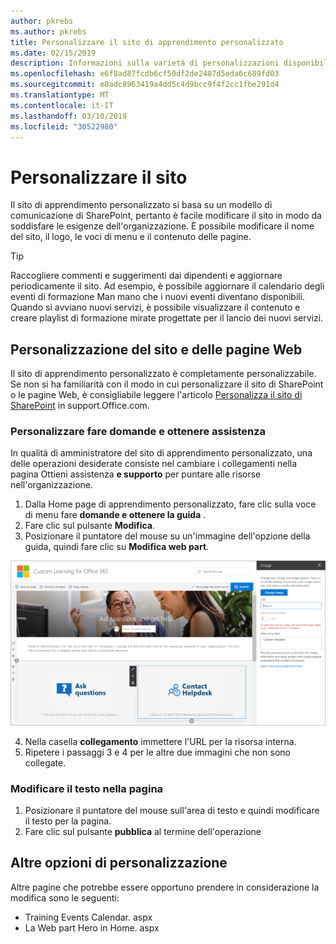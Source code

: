 ```yaml
---
author: pkrebs
ms.author: pkrebs
title: Personalizzare il sito di apprendimento personalizzato
ms.date: 02/15/2019
description: Informazioni sulla varietà di personalizzazioni disponibili con l'apprendimento personalizzato per Office 365
ms.openlocfilehash: e6f8ad87fcdb6cf50df2de2487d5eda6c689fd03
ms.sourcegitcommit: e0adc8963419a4dd5c4d9bcc9f4f2cc1fbe291d4
ms.translationtype: MT
ms.contentlocale: it-IT
ms.lasthandoff: 03/10/2019
ms.locfileid: "30522980"
---
```

# <a name="customize-the-site"></a>Personalizzare il sito

Il sito di apprendimento personalizzato si basa su un modello di comunicazione di SharePoint, pertanto è facile modificare il sito in modo da soddisfare le esigenze dell'organizzazione. È possibile modificare il nome del sito, il logo, le voci di menu e il contenuto delle pagine. 

> [!TIP]
> Raccogliere commenti e suggerimenti dai dipendenti e aggiornare periodicamente il sito. Ad esempio, è possibile aggiornare il calendario degli eventi di formazione Man mano che i nuovi eventi diventano disponibili. Quando si avviano nuovi servizi, è possibile visualizzare il contenuto e creare playlist di formazione mirate progettate per il lancio dei nuovi servizi. 

## <a name="customize-the-site-and-web-pages"></a>Personalizzazione del sito e delle pagine Web

Il sito di apprendimento personalizzato è completamente personalizzabile. Se non si ha familiarità con il modo in cui personalizzare il sito di SharePoint o le pagine Web, è consigliabile leggere l'articolo [Personalizza il sito di SharePoint](https://support.office.com/en-us/article/customize-your-sharepoint-site-320b43e5-b047-4fda-8381-f61e8ac7f59b) in support.Office.com. 

### <a name="customize-ask-questions-and-get-help"></a>Personalizzare fare domande e ottenere assistenza

In qualità di amministratore del sito di apprendimento personalizzato, una delle operazioni desiderate consiste nel cambiare i collegamenti nella pagina Ottieni assistenza **e supporto** per puntare alle risorse nell'organizzazione. 

1.  Dalla Home page di apprendimento personalizzato, fare clic sulla voce di menu fare **domande e ottenere la guida** .
2.  Fare clic sul pulsante **Modifica**.
3.  Posizionare il puntatore del mouse su un'immagine dell'opzione della guida, quindi fare clic su **Modifica web part**.

![CG-EDITHELP. png](media/cg-edithelp.png)

4.  Nella casella **collegamento** immettere l'URL per la risorsa interna. 
5.  Ripetere i passaggi 3 e 4 per le altre due immagini che non sono collegate.

### <a name="change-the-text-on-the-page"></a>Modificare il testo nella pagina

1. Posizionare il puntatore del mouse sull'area di testo e quindi modificare il testo per la pagina. 
2. Fare clic sul pulsante **pubblica** al termine dell'operazione

## <a name="other-customization-options"></a>Altre opzioni di personalizzazione
Altre pagine che potrebbe essere opportuno prendere in considerazione la modifica sono le seguenti:

- Training Events Calendar. aspx
- La Web part Hero in Home. aspx

